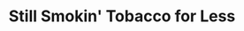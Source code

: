 ---
title: "Still Smokin' Tobacco for Less"
url: /portland/still-smokin-tobacco-for-less/
shop: tobacco
---